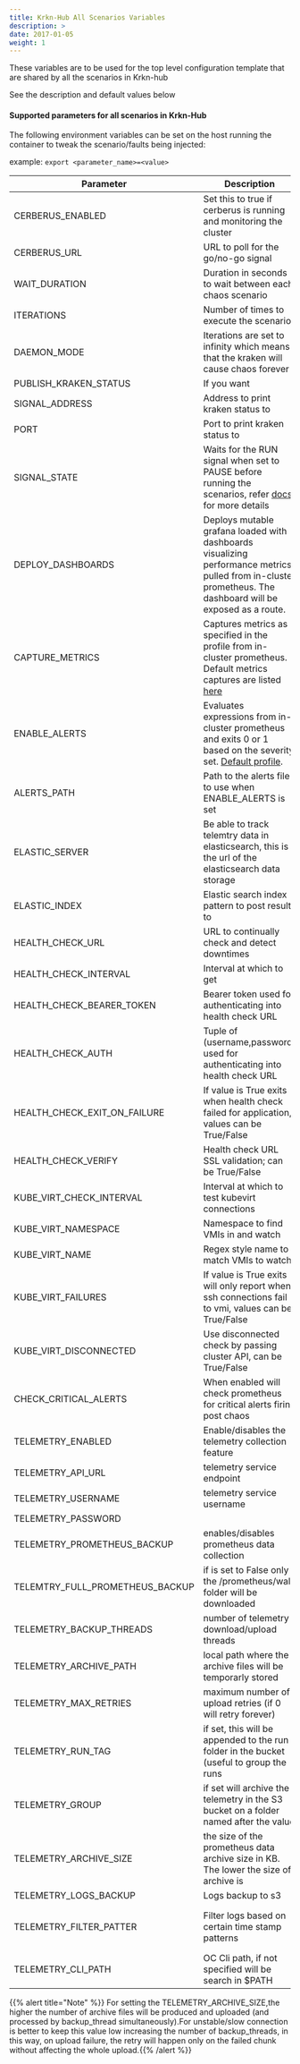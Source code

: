 ```yaml
---
title: Krkn-Hub All Scenarios Variables
description: >
date: 2017-01-05
weight: 1
---
```

These variables are to be used for the top level configuration template that are shared by all the scenarios in Krkn-hub

See the description and default values below 

#### Supported parameters for all scenarios in Krkn-Hub

The following environment variables can be set on the host running the container to tweak the scenario/faults being injected:

example:
`export <parameter_name>=<value>`

Parameter               | Description                                                           | Default
----------------------- | -----------------------------------------------------------------     | ------------------------------------ |
CERBERUS_ENABLED        | Set this to true if cerberus is running and monitoring the cluster    | False                                |
CERBERUS_URL            | URL to poll for the go/no-go signal                                   | http://0.0.0.0:8080                  |
WAIT_DURATION           | Duration in seconds to wait between each chaos scenario               | 60                                   |
ITERATIONS              | Number of times to execute the scenarios                              | 1                                    |
DAEMON_MODE             | Iterations are set to infinity which means that the kraken will cause chaos forever | False                  |
PUBLISH_KRAKEN_STATUS              | If you want                         | True                                    |
SIGNAL_ADDRESS              | Address to print kraken status to                          | 0.0.0.0                                    |
PORT              | Port to print kraken status to                             | 8081                                    |         |
SIGNAL_STATE      | Waits for the RUN signal when set to PAUSE before running the scenarios, refer [docs](https://github.com/krkn-chaos/krkn/blob/master/docs/signal.md) for more details | RUN |
DEPLOY_DASHBOARDS | Deploys mutable grafana loaded with dashboards visualizing performance metrics pulled from in-cluster prometheus. The dashboard will be exposed as a route. | False |
CAPTURE_METRICS   | Captures metrics as specified in the profile from in-cluster prometheus. Default metrics captures are listed [here](https://github.com/krkn-chaos/krkn/blob/master/config/metrics-aggregated.yaml) | False |
ENABLE_ALERTS     | Evaluates expressions from in-cluster prometheus and exits 0 or 1 based on the severity set. [Default profile](https://github.com/krkn-chaos/krkn/blob/master/config/alerts.yaml). | False |
ALERTS_PATH       | Path to the alerts file to use when ENABLE_ALERTS is set | config/alerts |
ELASTIC_SERVER | Be able to track telemtry data in elasticsearch, this is the url of the elasticsearch data storage | _blank_ |
ELASTIC_INDEX | Elastic search index pattern to post results to | _blank_ |
HEALTH_CHECK_URL | URL to continually check and detect downtimes  | _blank_ | 
HEALTH_CHECK_INTERVAL | Interval at which to get  | 2 | 
HEALTH_CHECK_BEARER_TOKEN | Bearer token used for authenticating into health check URL | _blank_ | 
HEALTH_CHECK_AUTH | Tuple of (username,password) used for authenticating into health check URL | _blank_ | 
HEALTH_CHECK_EXIT_ON_FAILURE | If value is True exits when health check failed for application, values can be True/False |  _blank_ | 
HEALTH_CHECK_VERIFY | Health check URL SSL validation; can be True/False | False | 
KUBE_VIRT_CHECK_INTERVAL | Interval at which to test kubevirt connections | 2 | 
KUBE_VIRT_NAMESPACE | Namespace to find VMIs in and watch | _blank_ | 
KUBE_VIRT_NAME | Regex style name to match VMIs to watch | _blank_ | 
KUBE_VIRT_FAILURES | If value is True exits will only report when ssh connections fail to vmi, values can be True/False |  _blank_ | 
KUBE_VIRT_DISCONNECTED | Use disconnected check by passing cluster API, can be True/False | False 
CHECK_CRITICAL_ALERTS | When enabled will check prometheus for critical alerts firing post chaos | False |
TELEMETRY_ENABLED | Enable/disables the telemetry collection feature | False |
TELEMETRY_API_URL | telemetry service endpoint | https://ulnmf9xv7j.execute-api.us-west-2.amazonaws.com/production |
TELEMETRY_USERNAME | telemetry service username | redhat-chaos |
TELEMETRY_PASSWORD | | No default |
TELEMETRY_PROMETHEUS_BACKUP | enables/disables prometheus data collection | True |
TELEMTRY_FULL_PROMETHEUS_BACKUP | if is set to False only the /prometheus/wal folder will be downloaded | False |
TELEMETRY_BACKUP_THREADS | number of telemetry download/upload threads | 5 |
TELEMETRY_ARCHIVE_PATH | local path where the archive files will be temporarly stored | /tmp |
TELEMETRY_MAX_RETRIES | maximum number of upload retries (if 0 will retry forever)  | 0 |
TELEMETRY_RUN_TAG | if set, this will be appended to the run folder in the bucket (useful to group the runs | chaos |
TELEMETRY_GROUP | if set will archive the telemetry in the S3 bucket on a folder named after the value | default |
TELEMETRY_ARCHIVE_SIZE | the size of the prometheus data archive size in KB. The lower the size of archive is | 1000 |
TELEMETRY_LOGS_BACKUP  | Logs backup to s3 | False |
TELEMETRY_FILTER_PATTER | Filter logs based on certain time stamp patterns |["(\\w{3}\\s\\d{1,2}\\s\\d{2}:\\d{2}:\\d{2}\\.\\d+).+","kinit (\\d+/\\d+/\\d+\\s\\d{2}:\\d{2}:\\d{2})\\s+","(\\d{4}-\\d{2}-\\d{2}T\\d{2}:\\d{2}:\\d{2}\\.\\d+Z).+"]  | 
TELEMETRY_CLI_PATH | OC Cli path, if not specified will be search in $PATH | _blank_ |

{{% alert title="Note" %}} For setting the TELEMETRY_ARCHIVE_SIZE,the higher the number of archive files will be produced and uploaded (and processed by backup_thread simultaneously).For unstable/slow connection is better to keep this value low increasing the number of backup_threads, in this way, on upload failure, the retry will happen only on the failed chunk without affecting the whole upload.{{% /alert %}}